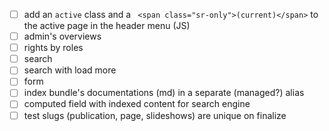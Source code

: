 

- [ ] add an `active` class and a ` <span class="sr-only">(current)</span>` to the active page in the header menu (JS)
- [ ] admin's overviews
- [ ] rights by roles
- [ ] search
- [ ] search with load more
- [ ] form
- [ ] index bundle's documentations (md) in a separate (managed?) alias 
- [ ] computed field with indexed content for search engine
- [ ] test slugs (publication, page, slideshows) are unique on finalize
